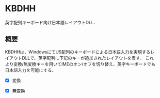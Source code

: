 # KBDHH
英字配列キーボード向け日本語レイアウトDLL．

## 概要
KBDHHは、WindowsにてUS配列のキーボードによる日本語入力を実現するレイアウトDLLで、英字配列に下記のキーが追加されたレイアウトを表す．
これより変換/無変換キーを用いてIMEのオン/オフを切り替え、英字キーボードでも日本語入力を可能にする．

- [x] 変換
- [x] 無変換

